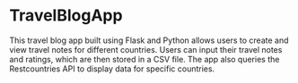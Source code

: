 # TravelBlogApp
This travel blog app built using Flask and Python allows users to create and view travel notes for different countries. Users can input their travel notes and ratings, which are then stored in a CSV file. The app also queries the Restcountries API to display data for specific countries. 
